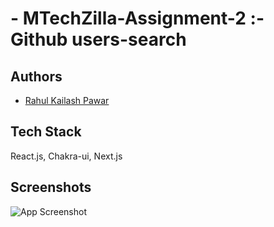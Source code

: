 #  - MTechZilla-Assignment-2 :- Github users-search

## Authors

- [Rahul Kailash Pawar](https://github.com/Rahul7874)

## Tech Stack

React.js, Chakra-ui, Next.js

## Screenshots

![App Screenshot](https://i.im.ge/2022/08/04/FYMiu4.Screenshot-116.png)